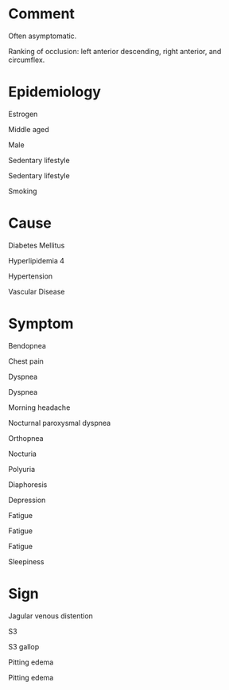 # Comment

Often asymptomatic.

Ranking of occlusion: left anterior descending, right anterior, and circumflex.

# Epidemiology

Estrogen

Middle aged

Male

Sedentary lifestyle

Sedentary lifestyle

Smoking

# Cause

Diabetes Mellitus

Hyperlipidemia 4

Hypertension

Vascular Disease

# Symptom

Bendopnea

Chest pain

Dyspnea

Dyspnea

Morning headache

Nocturnal paroxysmal dyspnea

Orthopnea

Nocturia

Polyuria

Diaphoresis

Depression

Fatigue

Fatigue

Fatigue

Sleepiness

# Sign

Jagular venous distention

S3

S3 gallop

Pitting edema

Pitting edema

